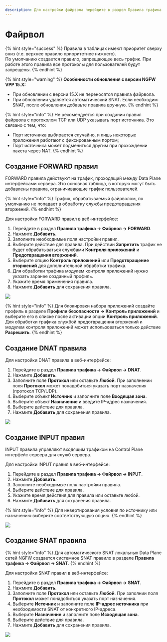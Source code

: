 ```yaml
---
description: Для настройки файрвола перейдите в раздел Правила трафика -> Файрвол.
---
```


# Файрвол

{% hint style="success" %}
Правила в таблицах имеют приоритет сверху вниз (т.е. верхнее правило приоритетнее нижнего). \
По умолчанию создается правило, запрещающее весь трафик. При работе этого правила все протоколы для пользователей будут запрещены.
{% endhint %}

{% hint style="warning" %}
**Особенности обновления с версии NGFW VPP 15.X:**
* При обновлении с версии 15.Х не переносятся правила файрвола.
* При обновлении удаляется автоматический SNAT. Если необходим SNAT, после обновления добавьте правила вручную.
{% endhint %}

{% hint style="info" %}
Не рекомендуется при создании правил файрвола с протоколом TCP или UDP указывать порт источника. Это связано с тем, что:

* Порт источника выбирается случайно, и лишь некоторые приложения работают с фиксированным портом;
* Порт источника может подмениться другим при прохождении пакета через NAT.
{% endhint %}

## Создание FORWARD правил

FORWARD правила действуют на трафик, проходящий между Data Plane интерфейсами сервера. Это основная таблица, в которую могут быть добавлены правила, ограничивающие трафик пользователей.

{% hint style="info" %}
Трафик, обрабатываемый файрволом, по умолчанию не попадает в обработку службы предотвращения вторжений.
{% endhint %}

Для настройки FORWARD правил в веб-интерфейсе:
1. Перейдите в раздел **Правила трафика -> Файрвол -> FORWARD**.
2. Нажмите **Добавить**.
3. Заполните необходимые поля настройки правил.
4. Выберите действие для правила. При действии **Запретить** трафик не будет обрабатываться службами **Контроля приложений** и **Предотвращения вторжений**.
5. Выберите опцию **Контроль приложений** или **Предотвращение вторжений** для дополнительной обработки трафика.
6. Для обработки трафика модулем контроля приложений нужно указать заранее созданный профиль.
7. Укажите время применения правила.
8. Нажмите **Добавить** для сохранения правила.

![](/.gitbook/assets/tls-ssl-inspection2.png)

{% hint style="info" %}
Для блокировки набора приложений создайте профиль в разделе **Профили безопасности -> Контроль приложений** и выберите его в списке после активации опции **Контроль приложений**. Для обработки трафика службой предотвращения вторжений и модулем контроля приложений может использоваться только действие **Разрешить**.
{% endhint %}

## Создание DNAT правила

Для настройки DNAT правила в веб-интерфейсе:
1. Перейдите в раздел **Правила трафика -> Файрвол -> DNAT**.
2. Нажмите **Добавить**.
3. Заполните поле **Протокол** или оставьте **Любой**. При заполнении поля **Протокол** может понадобиться указать порт назначения (протокол TCP/UDP).
4. Выберите объект **Источник** и заполните поле **Входящая зона**.
5. Выберите объект **Назначение** и введите IP-адрес назначения.
6. Выберите действие для правила.
7. Нажмите **Добавить** для сохранения правила.

![](/.gitbook/assets/firewall2.png)

## Создание INPUT правил

INPUT правила управляют входящим трафиком на Control Plane интерфейс сервера для служб сервера.

Для настройки INPUT правил в веб-интерфейсе:

1. Перейдите в раздел **Правила трафика -> Файрвол -> INPUT**.
2. Нажмите **Добавить**.
3. Заполните необходимые поля настройки правила.
4. Выберите действие для правила.
5. Укажите время действия для правила или оставьте любой.
6. Нажмите **Добавить** для сохранения правила.

{% hint style="info" %}
Для инвертирования условия по источнику или назначению выберите соответствующую опцию.
{% endhint %}

![](/.gitbook/assets/firewall3.png)

## Создание SNAT правила

{% hint style="info" %}
Для автоматического SNAT локальных Data Plane сетей NGFW создается системное SNAT правило в разделе **Правила трафика -> Файрвол -> SNAT**.
{% endhint %}

Для настройки SNAT правил в веб-интерфейсе:
1. Перейдите в раздел **Правила трафика -> Файрвол -> SNAT**.
2. Нажмите **Добавить**.
3. Заполните поле **Протокол** или оставьте **Любой**. При заполнии поля **Протокол** может понадобиться указать порт назначения.
4. Выберите **Источник** и заполните поле **IP-адрес источника** при необходимости SNAT от конкретного IP-адреса.
5. Выберите **Назначение** и заполните поле **Исходящая зона**.
6. Выберите действие для правила.
7. Нажмите **Добавить** для сохранения правила.

![](/.gitbook/assets/firewall4.png)
